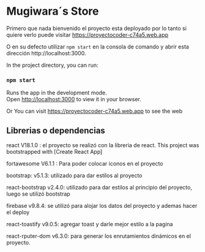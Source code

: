 # Mugiwara´s Store

Primero que nada bienvenido el proyecto esta deployado por lo tanto si quiere verlo puede visitar  https://proyectocoder-c74a5.web.app

O en su defecto utilizar `npm start` en la consola de comando y abrir esta dirección http://localhost:3000.


In the project directory, you can run:

### `npm start`

Runs the app in the development mode.\
Open [http://localhost:3000](http://localhost:3000) to view it in your browser.

Or You can visit https://proyectocoder-c74a5.web.app to see the web

## Librerias o dependencias
react V18.1.0 : el proyecto se realizó con la libreria de react. This project was bootstrapped with [Create React App]

fortawesome V6.1.1  : Para poder colocar iconos en el proyecto

bootstrap: v5.1.3: utilizado para dar estilos al proyecto

react-bootstrap v2.4.0: utilizado para dar estilos al principio del proyecto, luego se utilizó bootstrap


firebase v9.8.4: se utilizó para alojar los datos del proyecto y ademas hacer el deploy

react-toastify v9.0.5: agregar toast y darle mejor estilo a la pagina

react-rputer-dom v6.3.0: para generar los enrutamientos dinámicos en el proyecto.